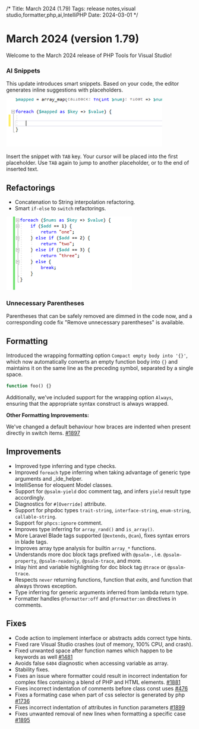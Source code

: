 /*
Title: March 2024 (1.79)
Tags: release notes,visual studio,formatter,php,ai,IntelliPHP
Date: 2024-03-01
*/

# March 2024 (version 1.79)

Welcome to the March 2024 release of PHP Tools for Visual Studio!

### AI Snippets

This update introduces smart snippets. Based on your code, the editor generates inline suggestions with placeholders.

![AI snippet with placeholders](imgs/vs-composelens-snippet.gif)

Insert the snippet with `TAB` key. Your cursor will be placed into the first placeholder. Use `TAB` again to jump to another placeholder, or to the end of inserted text.

## Refactorings

- Concatenation to String interpolation refactoring.
- Smart `if-else` to `switch` refactorings.

![refactoring](imgs/vs-switch-refactor.gif)

### Unnecessary Parentheses

Parentheses that can be safely removed are dimmed in the code now, and a corresponding code fix "Remove unnecessary parentheses" is available.

## Formatting

Introduced the wrapping formatting option `Compact empty body into '{}'`, which now automatically converts an empty function body into `{}` and maintains it on the same line as the preceding symbol, separated by a single space.

```php
function foo() {}
```

Additionally, we've included support for the wrapping option `Always`, ensuring that the appropriate syntax construct is always wrapped.

**Other Formatting Improvements:**

We've changed a default behaviour how braces are indented when present directly in switch items. [#1897](https://community.devsense.com/d/1897-custom-formating-rules)

## Improvements

- Improved type inferring and type checks.
- Improved `foreach` type inferring when taking advantage of generic type arguments and _ide_helper.
- IntelliSense for eloquent Model classes.
- Support for `@psalm-yield` doc comment tag, and infers `yield` result type accordingly.
- Diagnostics for `#[Override]` attribute.
- Support for phpdoc types `trait-string`, `interface-string`, `enum-string`, `callable-string`.
- Support for `phpcs:ignore` comment.
- Improves type inferring for `array_rand()` and `is_array()`.
- More Laravel Blade tags supported (`@extends`, `@can`), fixes syntax errors in blade tags.
- Improves array type analysis for builtin `array_*` functions.
- Understands more doc block tags prefixed with `@psalm-`, i.e. `@psalm-property`, `@psalm-readonly`, `@psalm-trace`, and more.
- Inlay hint and variable highlighting for doc block tag `@trace` or `@psalm-trace`.
- Respects `never` returning functions, function that _exits_, and function that always throws exception.
- Type inferring for generic arguments inferred from lambda return type.
- Formatter handles `@formatter:off` and `@formatter:on` directives in comments.

## Fixes

- Code action to implement interface or abstracts adds correct type hints.
- Fixed rare Visual Studio crashes (out of memory, 100% CPU, and crash).
- Fixed unwanted space after function names which happen to be keywords as well [#1481](https://community.devsense.com/d/1481-space-after-if-as-a-formatting-rule)
- Avoids false `6404` diagnostic when accessing variable as array.
- Stability fixes.
- Fixes an issue where formatter could result in incorrect indentation for complex files containing a blend of PHP and HTML elements. [#1881](https://community.devsense.com/d/1881-autoformat-on-save)
- Fixes incorrect indentation of comments before class const uses [#476](https://github.com/DEVSENSE/phptools-docs/issues/476)
- Fixes a formating case when part of css selector is generated by php [#1736](https://community.devsense.com/d/1736-auto-formatting-error-in-css)
- Fixes incorrect indentation of attributes in function parameters [#1899](https://community.devsense.com/d/1899-autoformat-attributes-indentation-in-function-parameters)
- Fixes unwanted removal of new lines when formatting a specific case [#1895](https://community.devsense.com/d/1895-php-formatting-issue)
